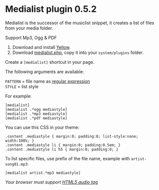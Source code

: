 # Medialist plugin 0.5.2

Medialist is the successor of the musiclist snippet, it creates a list of files from your media folder.

Support Mp3, Ogg & PDF

1. Download and install [Yellow](https://github.com/datenstrom/yellow/).  
2. Download [medialist.php](medialist.php?raw=true), copy it into your `system/plugins` folder.  

Create a `[medialist]` shortcut in your page.

The following arguments are available:
  
`PATTERN` = file name as [regular expression](https://en.wikipedia.org/wiki/Regular_expression)  
`STYLE` = list style  

For example:

    [medialist]
    [medialist .*ogg mediastyle]
    [medialist .*mp3 mediastyle]
    [medialist .*pdf mediastyle]

You can use this CSS in your theme:

    .content .mediastyle { margin:0; padding:0; list-style:none; width:100%; }  
    .content .mediastyle li { margin:0; padding:0.5em; }  
    .content .mediastyle li h5 { margin:0; padding:0; }

To list specific files, use prefix of the file name, example with `artist-song01.mp3`:

    [medialist artist.*mp3 mediastyle]
    
_Your browser must support [HTML5 audio tag](https://en.wikipedia.org/wiki/HTML5_Audio)_
